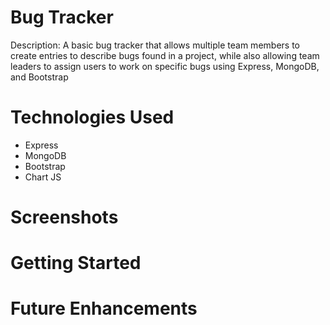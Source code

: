 # Bug Tracker

Description: A basic bug tracker that allows multiple team members to create entries to describe bugs found in a project, while also allowing team leaders to assign users to work on specific bugs using Express, MongoDB, and Bootstrap

# Technologies Used

- Express
- MongoDB
- Bootstrap
- Chart JS

# Screenshots



# Getting Started



# Future Enhancements